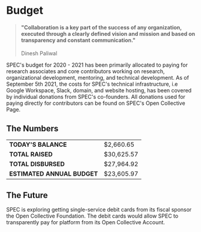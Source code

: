 # Budget

> #### "Collaboration is a key part of the success of any organization, executed through a clearly defined vision and mission and based on transparency and constant communication."
>
> Dinesh Paliwal

SPEC's budget for 2020 - 2021 has been primarily allocated to paying for research associates and core contributors working on research, organizational development, mentoring, and technical development. As of September 5th 2021, the costs for SPEC's technical infrastructure, i.e Google Workspace, Slack, domain, and website hosting, has been covered by individual donations from SPEC's co-founders. All donations used for paying directly for contributors can be found on SPEC's Open Collective Page.

## The Numbers

|  |  |
| :--- | :--- |
| **TODAY'S BALANCE** | $2,660.65 |
| **TOTAL RAISED** | $30,625.57 |
| **TOTAL DISBURSED** | $27,964.92 |
| **ESTIMATED ANNUAL BUDGET** | $23,605.97 |

## The Future

SPEC is exploring getting single-service debit cards from its fiscal sponsor the Open Collective Foundation. The debit cards would allow SPEC to transparently pay for platform from its Open Collective Account.


